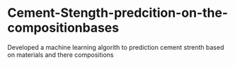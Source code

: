 # Cement-Stength-predcition-on-the-compositionbases
Developed a machine learning algorith to prediction cement strenth based on materials and there compositions
